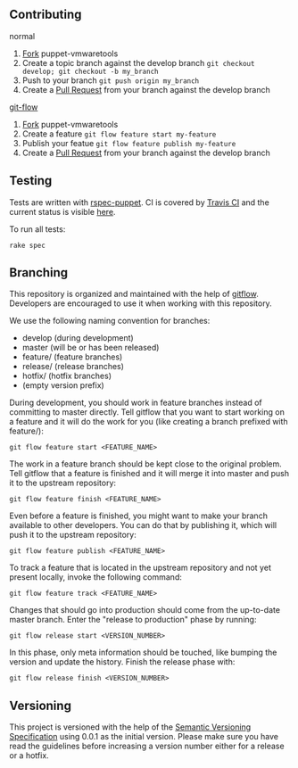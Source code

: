 Contributing
------------

normal

  1. [Fork](http://help.github.com/forking/) puppet-vmwaretools
  2. Create a topic branch against the develop branch `git checkout develop; git checkout -b my_branch`
  3. Push to your branch `git push origin my_branch`
  4. Create a [Pull Request](http://help.github.com/pull-requests/) from your branch against the develop branch

[git-flow](https://github.com/nvie/gitflow)

  1. [Fork](http://help.github.com/forking/) puppet-vmwaretools
  2. Create a feature `git flow feature start my-feature`
  3. Publish your featue `git flow feature publish my-feature`
  4. Create a [Pull Request](http://help.github.com/pull-requests/) from your branch against the develop branch

Testing
-------

Tests are written with [rspec-puppet](http://rspec-puppet.com/). CI is covered by [Travis CI](http://about.travis-ci.org/) and the current status is visible [here](http://travis-ci.org/razorsedge/puppet-vmwaretools).

To run all tests:

    rake spec

Branching
---------

This repository is organized and maintained with the help of [gitflow](https://github.com/nvie/gitflow). Developers are encouraged to use it when working with this repository.

We use the following naming convention for branches:

* develop (during development)
* master (will be or has been released)
* feature/<name> (feature branches)
* release/<name> (release branches)
* hotfix/<name> (hotfix branches)
* (empty version prefix)

During development, you should work in feature branches instead of committing to master directly. Tell gitflow that you want to start working on a feature and it will do the work for you (like creating a branch prefixed with feature/):

    git flow feature start <FEATURE_NAME>

The work in a feature branch should be kept close to the original problem. Tell gitflow that a feature is finished and it will merge it into master and push it to the upstream repository:

    git flow feature finish <FEATURE_NAME>

Even before a feature is finished, you might want to make your branch available to other developers. You can do that by publishing it, which will push it to the upstream repository:

    git flow feature publish <FEATURE_NAME>

To track a feature that is located in the upstream repository and not yet present locally, invoke the following command:

    git flow feature track <FEATURE_NAME>

Changes that should go into production should come from the up-to-date master branch. Enter the "release to production" phase by running:

    git flow release start <VERSION_NUMBER>

In this phase, only meta information should be touched, like bumping the version and update the history. Finish the release phase with:

    git flow release finish <VERSION_NUMBER>

Versioning
----------

This project is versioned with the help of the [Semantic Versioning Specification](http://semver.org/) using 0.0.1 as the initial version. Please make sure you have read the guidelines before increasing a version number either for a release or a hotfix.

